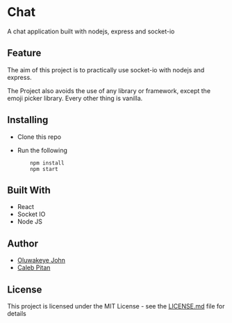 # Chat

A chat application built with nodejs, express and socket-io

## Feature

The aim of this project is to practically use socket-io with nodejs and express.

The Project also avoids the use of any library or framework, except the emoji picker library. Every other thing is vanilla.

## Installing

- Clone this repo
- Run the following

  ```
      npm install
      npm start
  ```

## Built With

- React
- Socket IO
- Node JS

## Author

- [Oluwakeye John](https://github.com/oluwakeye-john)
- [Caleb Pitan](https://github.com/calebpitan)

## License

This project is licensed under the MIT License - see the [LICENSE.md](https://github.com/oluwakeye-john/chat/blob/master/LICENSE) file for details
